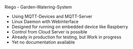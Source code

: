 Riego - Garden-Watering-System

- Using MQTT-Devices and MQTT-Server
- Linux Daemon with Webinterface
- Designed for running on embedded device like Raspberry
- Control from Cloud Server is possible
- Already in production for testing, but Work in progress
- Yet no documentation available
